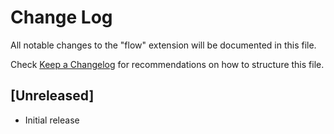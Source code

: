 # Change Log
All notable changes to the "flow" extension will be documented in this file.

Check [Keep a Changelog](http://keepachangelog.com/) for recommendations on how to structure this file.

## [Unreleased]
- Initial release
